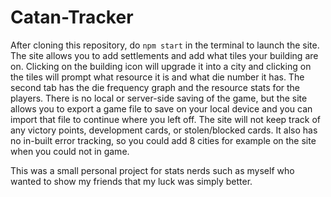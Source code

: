 # Catan-Tracker
After cloning this repository, do `npm start` in the terminal to launch the site.
The site allows you to add settlements and add what tiles your building are on. Clicking on the building icon will upgrade it into a city and clicking on the tiles will prompt what resource it is and what die number it has.
The second tab has the die frequency graph and the resource stats for the players.
There is no local or server-side saving of the game, but the site allows you to export a game file to save on your local device and you can import that file to continue where you left off.
The site will not keep track of any victory points, development cards, or stolen/blocked cards.  It also has no in-built error tracking, so you could add 8 cities for example on the site when you could not in game.

This was a small personal project for stats nerds such as myself who wanted to show my friends that my luck was simply better.